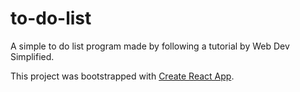# to-do-list
A simple to do list program made by following a tutorial by Web Dev Simplified.

This project was bootstrapped with [Create React App](https://github.com/facebook/create-react-app).

